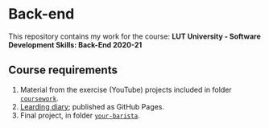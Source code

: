 # Back-end
This repository contains my work for the course:
**LUT University - Software Development Skills: Back-End 2020-21**

## Course requirements

1. Material from the exercise (YouTube) projects included in folder [`coursework`](https://github.com/itsjan/Back-end/tree/master/coursework).
2. [Learding diary](https://itsjan.github.io/Back-end/); published as GitHub Pages.
3. Final project, in folder [`your-barista`](https://github.com/itsjan/Back-end/tree/master/your-barista).



